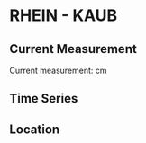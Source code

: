 # RHEIN - KAUB

## Current Measurement

Current measurement: <Value topic="rivers/pegel-online/RHEIN/KAUB/measurementValue"/> cm

## Time Series

<TimeSeries topic="rivers/pegel-online/RHEIN/KAUB/measurementValue" period="week" />

## Location

<WorldMap>
  <Marker lat="50.08543848618328" lon="7.764961728401987" labelTopic="rivers/pegel-online/RHEIN/KAUB/measurementValue" />
</WorldMap>
